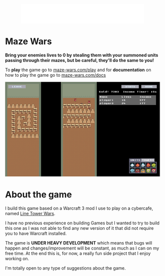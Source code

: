 <p align="center">
    <img src="server/assets/images/logo.png" width="400">
</p>

# Maze Wars

**Bring your enemies lives to 0 by stealing them with your summoned units passing through their mazes, but be careful, they'll do the same to you!**

To **play** the game go to [maze-wars.com/play](https://maze-wars.com/play) and for **documentation** on how to play the game go to [maze-wars.com/docs](https://maze-wars.com/docs)

<p align="center">
    <img src="server/assets/images/game_sample.png">
</p>

# About the game

I build this game based on a Warcraft 3 mod I use to play on a cybercafe, named [Line Tower Wars](https://www.epicwar.com/maps/159757/).

I have no previous experience on building Games but I wanted to try to build this one as I was not able to find any new version of it
that did not require you to have Warcraft installed.

The game is **UNDER HEAVY DEVELOPMENT** which means that bugs will happen and changes/improvement will be constant, as much as I can on my free time.
At the end this is, for now, a really fun side project that I enjoy working on.

I'm totally open to any type of suggestions about the game.
